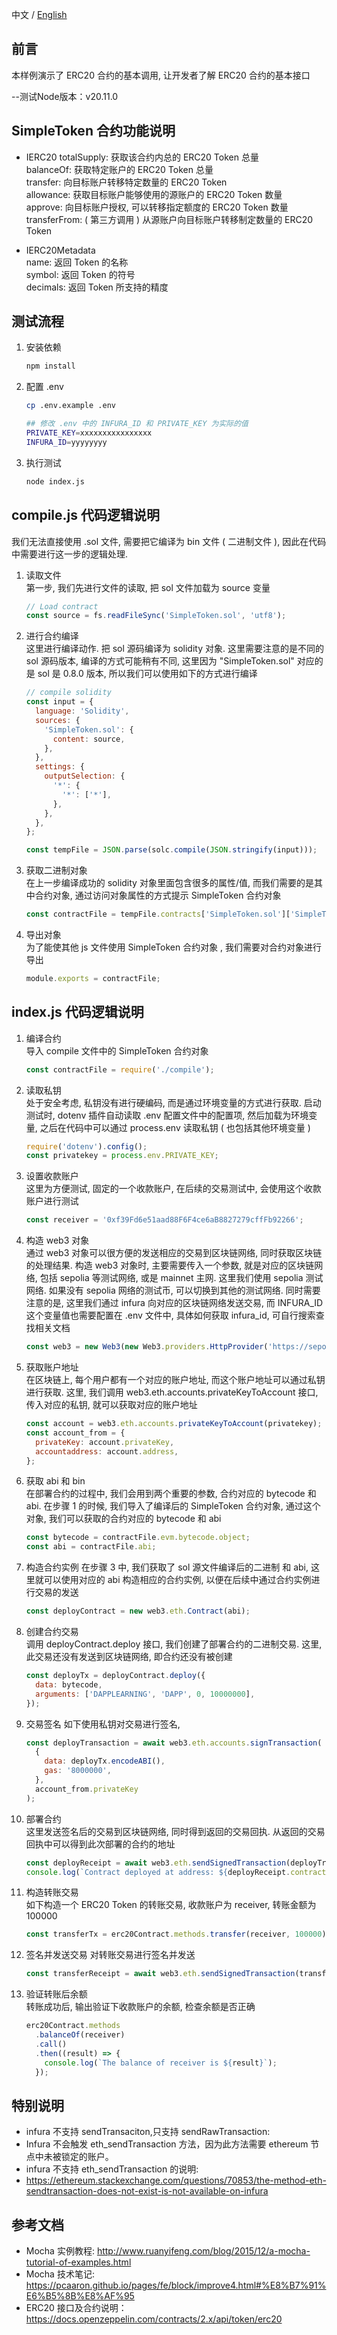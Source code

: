 中文 / [English](./README.md)

## 前言

本样例演示了 ERC20 合约的基本调用, 让开发者了解 ERC20 合约的基本接口

--测试Node版本：v20.11.0

## SimpleToken 合约功能说明

- IERC20
  totalSupply: 获取该合约内总的 ERC20 Token 总量  
  balanceOf: 获取特定账户的 ERC20 Token 总量  
  transfer: 向目标账户转移特定数量的 ERC20 Token  
  allowance: 获取目标账户能够使用的源账户的 ERC20 Token 数量  
  approve: 向目标账户授权, 可以转移指定额度的 ERC20 Token 数量  
  transferFrom: ( 第三方调用 ) 从源账户向目标账户转移制定数量的 ERC20 Token

- IERC20Metadata  
  name: 返回 Token 的名称  
  symbol: 返回 Token 的符号  
  decimals: 返回 Token 所支持的精度

## 测试流程

1. 安装依赖

   ```sh
   npm install
   ```

2. 配置 .env

   ```sh
   cp .env.example .env

   ## 修改 .env 中的 INFURA_ID 和 PRIVATE_KEY 为实际的值
   PRIVATE_KEY=xxxxxxxxxxxxxxxx
   INFURA_ID=yyyyyyyy
   ```

3. 执行测试

   ```sh
   node index.js
   ```

## compile.js 代码逻辑说明

我们无法直接使用 .sol 文件, 需要把它编译为 bin 文件 ( 二进制文件 ), 因此在代码中需要进行这一步的逻辑处理.

1. 读取文件  
   第一步, 我们先进行文件的读取, 把 sol 文件加载为 source 变量

   ```js
   // Load contract
   const source = fs.readFileSync('SimpleToken.sol', 'utf8');
   ```

2. 进行合约编译  
   这里进行编译动作. 把 sol 源码编译为 solidity 对象. 这里需要注意的是不同的 sol 源码版本, 编译的方式可能稍有不同, 这里因为 "SimpleToken.sol" 对应的是 sol 是 0.8.0 版本, 所以我们可以使用如下的方式进行编译

   ```js
   // compile solidity
   const input = {
     language: 'Solidity',
     sources: {
       'SimpleToken.sol': {
         content: source,
       },
     },
     settings: {
       outputSelection: {
         '*': {
           '*': ['*'],
         },
       },
     },
   };

   const tempFile = JSON.parse(solc.compile(JSON.stringify(input)));
   ```

3. 获取二进制对象  
   在上一步编译成功的 solidity 对象里面包含很多的属性/值, 而我们需要的是其中合约对象, 通过访问对象属性的方式提示 SimpleToken 合约对象

   ```js
   const contractFile = tempFile.contracts['SimpleToken.sol']['SimpleToken'];
   ```

4. 导出对象  
   为了能使其他 js 文件使用 SimpleToken 合约对象 , 我们需要对合约对象进行导出

   ```js
   module.exports = contractFile;
   ```

## index.js 代码逻辑说明

1. 编译合约  
   导入 compile 文件中的 SimpleToken 合约对象

   ```js
   const contractFile = require('./compile');
   ```

2. 读取私钥  
   处于安全考虑, 私钥没有进行硬编码, 而是通过环境变量的方式进行获取. 启动测试时, dotenv 插件自动读取 .env 配置文件中的配置项, 然后加载为环境变量, 之后在代码中可以通过 process.env 读取私钥 ( 也包括其他环境变量 )

   ```js
   require('dotenv').config();
   const privatekey = process.env.PRIVATE_KEY;
   ```

3. 设置收款账户  
   这里为方便测试, 固定的一个收款账户, 在后续的交易测试中, 会使用这个收款账户进行测试

   ```js
   const receiver = '0xf39Fd6e51aad88F6F4ce6aB8827279cffFb92266';
   ```

4. 构造 web3 对象  
   通过 web3 对象可以很方便的发送相应的交易到区块链网络, 同时获取区块链的处理结果.
   构造 web3 对象时, 主要需要传入一个参数, 就是对应的区块链网络, 包括 sepolia 等测试网络, 或是 mainnet 主网.
   这里我们使用 sepolia 测试网络. 如果没有 sepolia 网络的测试币, 可以切换到其他的测试网络.
   同时需要注意的是, 这里我们通过 infura 向对应的区块链网络发送交易, 而 INFURA_ID 这个变量值也需要配置在 .env 文件中, 具体如何获取 infura_id, 可自行搜索查找相关文档

   ```js
   const web3 = new Web3(new Web3.providers.HttpProvider('https://sepolia.infura.io/v3/' + process.env.INFURA_ID));
   ```

5. 获取账户地址  
   在区块链上, 每个用户都有一个对应的账户地址, 而这个账户地址可以通过私钥进行获取. 这里, 我们调用 web3.eth.accounts.privateKeyToAccount 接口, 传入对应的私钥, 就可以获取对应的账户地址

   ```js
   const account = web3.eth.accounts.privateKeyToAccount(privatekey);
   const account_from = {
     privateKey: account.privateKey,
     accountaddress: account.address,
   };
   ```

6. 获取 abi 和 bin  
   在部署合约的过程中, 我们会用到两个重要的参数, 合约对应的 bytecode 和 abi. 在步骤 1 的时候, 我们导入了编译后的 SimpleToken 合约对象, 通过这个对象, 我们可以获取的合约对应的 bytecode 和 abi

   ```js
   const bytecode = contractFile.evm.bytecode.object;
   const abi = contractFile.abi;
   ```

7. 构造合约实例
   在步骤 3 中, 我们获取了 sol 源文件编译后的二进制 和 abi, 这里就可以使用对应的 abi 构造相应的合约实例, 以便在后续中通过合约实例进行交易的发送

   ```js
   const deployContract = new web3.eth.Contract(abi);
   ```

8. 创建合约交易  
   调用 deployContract.deploy 接口, 我们创建了部署合约的二进制交易. 这里, 此交易还没有发送到区块链网络, 即合约还没有被创建

   ```js
   const deployTx = deployContract.deploy({
     data: bytecode,
     arguments: ['DAPPLEARNING', 'DAPP', 0, 10000000],
   });
   ```

9. 交易签名
   如下使用私钥对交易进行签名,

   ```js
   const deployTransaction = await web3.eth.accounts.signTransaction(
     {
       data: deployTx.encodeABI(),
       gas: '8000000',
     },
     account_from.privateKey
   );
   ```

10. 部署合约  
    这里发送签名后的交易到区块链网络, 同时得到返回的交易回执. 从返回的交易回执中可以得到此次部署的合约的地址

    ```js
    const deployReceipt = await web3.eth.sendSignedTransaction(deployTransaction.rawTransaction);
    console.log(`Contract deployed at address: ${deployReceipt.contractAddress}`);
    ```

11. 构造转账交易  
    如下构造一个 ERC20 Token 的转账交易, 收款账户为 receiver, 转账金额为 100000

    ```js
    const transferTx = erc20Contract.methods.transfer(receiver, 100000).encodeABI();
    ```

12. 签名并发送交易
    对转账交易进行签名并发送

    ```js
    const transferReceipt = await web3.eth.sendSignedTransaction(transferTransaction.rawTransaction);
    ```

13. 验证转账后余额  
    转账成功后, 输出验证下收款账户的余额, 检查余额是否正确

    ```js
    erc20Contract.methods
      .balanceOf(receiver)
      .call()
      .then((result) => {
        console.log(`The balance of receiver is ${result}`);
      });
    ```

## 特别说明

- infura 不支持 sendTransaciton,只支持 sendRawTransaction:
- Infura 不会触发 eth_sendTransaction 方法，因为此方法需要 ethereum 节点中未被锁定的账户。
- infura 不支持 eth_sendTransaction 的说明:
- <https://ethereum.stackexchange.com/questions/70853/the-method-eth-sendtransaction-does-not-exist-is-not-available-on-infura>

## 参考文档

- Mocha 实例教程: http://www.ruanyifeng.com/blog/2015/12/a-mocha-tutorial-of-examples.html
- Mocha 技术笔记: https://pcaaron.github.io/pages/fe/block/improve4.html#%E8%B7%91%E6%B5%8B%E8%AF%95
- ERC20 接口及合约说明：https://docs.openzeppelin.com/contracts/2.x/api/token/erc20
